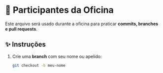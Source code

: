 # 👥 Participantes da Oficina

Este arquivo será usado durante a oficina para praticar **commits, branches e pull requests**.  

## ✨ Instruções
1. Crie uma **branch** com seu nome ou apelido:  
   ```bash
   git checkout -b meu-nome
